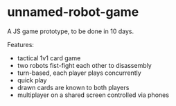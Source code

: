 # unnamed-robot-game

A JS game prototype, to be done in 10 days.

Features:
- tactical 1v1 card game
- two robots fist-fight each other to disassembly
- turn-based, each player plays concurrently
- quick play
- drawn cards are known to both players
- multiplayer on a shared screen controlled via phones
